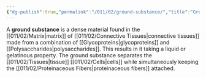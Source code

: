 ```yaml
---
{"dg-publish":true,"permalink":"/011/02/ground-substance/","title":"Ground Substance","tags":["BIOL422"],"noteIcon":"1","created":"2024-10-19T20:27:19.053-07:00","updated":"2024-09-26T15:18:53.285-07:00"}
---
```


A **ground substance** is a dense material found in the [[011/02/Matrix\|matrix]] of [[011/02/Connective Tissues\|connective tissues]] made from a combination of [[Glycoproteins\|glycoproteins]] and [[Polysaccharides\|polysaccharides]]. This results in it taking a liquid or gelatinous property. The ground substance separates the [[011/02/Tissues\|tissue]] [[011/02/Cells\|cells]] while simultaneously keeping the [[011/02/Proteinaceous Fibers\|proteinaceous fibers]] attached.